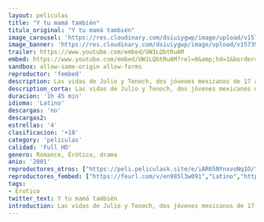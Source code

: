 ```yaml
---
layout: peliculas
title: "Y tu mamá también"
titulo_original: "Y tu mamá también"
image_carousel: 'https://res.cloudinary.com/dsiuiygwp/image/upload/v1573953006/tu-mama-min_sfao5v.jpg'
image_banner: 'https://res.cloudinary.com/dsiuiygwp/image/upload/v1573953009/5370082-min_e2pdqa.jpg'
trailer: https://www.youtube.com/embed/UW1LQbtRuAM
embed: https://www.youtube.com/embed/UW1LQbtRuAM?rel=0&amp;hd=1&border=0&wmode=opaque&enablejsapi=1&modestbranding=1&controls=1&showinfo=1
sandbox: allow-same-origin allow-forms
reproductor: 'fembed'
description: Las vidas de Julio y Tenoch, dos jóvenes mexicanos de 17 años, están regidas por su apetito sexual, su amistad, y por su deseo de alcanzar la madurez. Durante una festiva tarde de boda con sus familias, conocen a Luisa, una española de 28 años.
description_corta: Las vidas de Julio y Tenoch, dos jóvenes mexicanos de 17 años, están regidas por su apetito sexual, su amistad, y por su deseo de alcanzar la madurez. Durante una..
duracion: '1h 45 min'
idioma: 'Latino'
descargas: 'no'
descargas2:
estrellas: '4'
clasificacion: '+18'
category: 'peliculas'
calidad: 'Full HD'
genero: Romance, Erótico, drama
anio: '2001'
reproductores_otros: ["https://peli.peliculask.site/e/iAR65NYnxvoNq1O/","Latino","https://mstream.space/ux6vz5j5ljqz","Latino"]
reproductores_fembed: ["https://feurl.com/v/en985l3w091","Latino","https://feurl.com/v/1xvqx1n5xo4","Latino","https://feurl.com/v/409xmxxg1yv","Latino"]
tags:
- Erotico
twitter_text: Y tu mamá también
introduction: Las vidas de Julio y Tenoch, dos jóvenes mexicanos de 17 años, están regidas por su apetito sexual, su amistad, y por su deseo de alcanzar la madurez. Durante una
---
```



 







